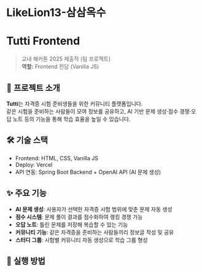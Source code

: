 # LikeLion13-삼삼옥수

# Tutti Frontend
> 교내 해커톤 2025 제출작 (팀 프로젝트)  
> **역할:** Frontend 전담 (Vanilla JS)

## 🚀 프로젝트 소개
**Tutti**는 자격증 시험 준비생들을 위한 커뮤니티 플랫폼입니다.  
같은 시험을 준비하는 사람들이 모여 정보를 공유하고, AI 기반 문제 생성·점수 경쟁·오답 노트 등의 기능을 통해 학습 효율을 높일 수 있습니다.

## 🛠 기술 스택
- Frontend: HTML, CSS, Vanilla JS
- Deploy: Vercel
- API 연동: Spring Boot Backend + OpenAI API (AI 문제 생성)

## ✨ 주요 기능
- **AI 문제 생성**: 사용자가 선택한 자격증 시험 범위에 맞춘 문제 자동 생성
- **점수 시스템**: 문제 풀이 결과를 점수화하여 랭킹 경쟁 가능
- **오답 노트**: 틀린 문제를 저장해 복습할 수 있는 기능
- **커뮤니티 기능**: 같은 자격증을 준비하는 사람들끼리 정보글 작성 및 공유
- **스터디 그룹**: 시험별 커뮤니티 자동 생성으로 학습 그룹 형성

## 📂 실행 방법
